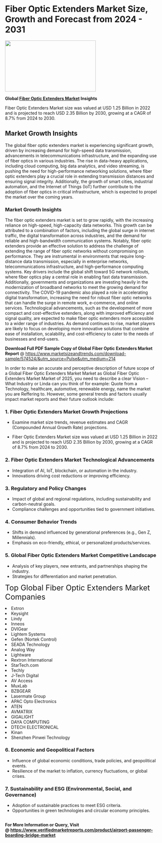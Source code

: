 <H1>Fiber Optic Extenders Market Size, Growth and Forecast from 2024 - 2031</H1><img class="aligncenter size-medium wp-image-584254" src="https://thirdeyenews.in/wp-content/uploads/2024/09/Global-Market-Research-300x168.jpeg" alt="" width="300" height="168" /><p><strong>Global&nbsp;<a href="https://www.marketsizeandtrends.com/download-sample/574524/&amp;utm_source=Pulse&amp;utm_medium=214">Fiber Optic Extenders Market</a> Insights</strong></p><p>Fiber Optic Extenders Market size was valued at USD 1.25 Billion in 2022 and is projected to reach USD 2.35 Billion by 2030, growing at a CAGR of 8.7% from 2024 to 2030.</p><p><h2>Market Growth Insights</h2> The global fiber optic extenders market is experiencing significant growth, driven by increasing demand for high-speed data transmission, advancements in telecommunications infrastructure, and the expanding use of fiber optics in various industries. The rise in data-heavy applications, including cloud computing, big data analytics, and video streaming, is pushing the need for high-performance networking solutions, where fiber optic extenders play a crucial role in extending transmission distances and ensuring signal integrity. Additionally, the growth of smart cities, industrial automation, and the Internet of Things (IoT) further contribute to the adoption of fiber optics in critical infrastructure, which is expected to propel the market over the coming years. <h3>Market Growth Insights</h3> The fiber optic extenders market is set to grow rapidly, with the increasing reliance on high-speed, high-capacity data networks. This growth can be attributed to a combination of factors, including the global surge in internet traffic, the digital transformation across industries, and the demand for reliable and high-bandwidth communication systems. Notably, fiber optic extenders provide an effective solution to address the challenge of extending the range of fiber optic networks without compromising on performance. They are instrumental in environments that require long-distance data transmission, especially in enterprise networks, telecommunications infrastructure, and high-performance computing systems. Key drivers include the global shift toward 5G network rollouts, where fiber optics play a central role in enabling fast data transmission. Additionally, governments and organizations are investing heavily in the modernization of broadband networks to meet the growing demand for connectivity. The COVID-19 pandemic also played a role in accelerating digital transformation, increasing the need for robust fiber optic networks that can handle the surge in remote work, e-commerce, and online services. Technological advancements, such as the development of more compact and cost-effective extenders, along with improved efficiency and signal quality, are expected to make fiber optic extenders more accessible to a wider range of industries. As demand continues to rise, market players are likely to focus on developing more innovative solutions that combine ease of installation, scalability, and cost-efficiency to cater to the needs of businesses and end-users. </p><p><span class=""><strong>Download Full PDF Sample Copy of Global Fiber Optic Extenders Market Report</strong> @ <a href="https://www.marketsizeandtrends.com/download-sample/574524/&amp;utm_source=Pulse&amp;utm_medium=214" target="_blank">https://www.marketsizeandtrends.com/download-sample/574524/&amp;utm_source=Pulse&amp;utm_medium=214</a></span></p><p>In order to make an accurate and perceptive description of future scope of a Global&nbsp;Fiber Optic Extenders Market Market as Global&nbsp;Fiber Optic Extenders Market Market of 2025, you need to describe a clear Vision &ndash; What Industry or Linda can you think of for example: Quote from a Technology, healthcare, automotive, renewable energy, name the market you are Reffering to. However, some general trends and factors usually impact market reports and their future outlook include:</p><h3>1.&nbsp;<strong>Fiber Optic Extenders Market Growth Projections</strong></h3><ul><li>Examine market size trends, revenue estimates and CAGR (Compounded Annual Growth Rate) projections.</li><li><p>Fiber Optic Extenders Market size was valued at USD 1.25 Billion in 2022 and is projected to reach USD 2.35 Billion by 2030, growing at a CAGR of 8.7% from 2024 to 2030.</p></li></ul><h3>2.&nbsp;<strong>Fiber Optic Extenders Market Technological Advancements</strong></h3><ul><li>Integration of AI, IoT, blockchain, or automation in the industry.</li><li>Innovations driving cost reductions or improving efficiency.</li></ul><h3>3.&nbsp;<strong>Regulatory and Policy Changes</strong></h3><ul><li>Impact of global and regional regulations, including sustainability and carbon-neutral goals.</li><li>Compliance challenges and opportunities tied to government initiatives.</li></ul><h3>4.&nbsp;<strong>Consumer Behavior Trends</strong></h3><ul><li>Shifts in demand influenced by generational preferences (e.g., Gen Z, Millennials).</li><li>Emphasis on eco-friendly, ethical, or personalized products/services.</li></ul><h3>5.&nbsp;<strong>Global Fiber Optic Extenders Market Competitive Landscape</strong></h3><ul><li>Analysis of key players, new entrants, and partnerships shaping the industry.</li><li>Strategies for differentiation and market penetration.</li></ul><p data-pm-slice="1 1 []"><span style="color: inherit; font-family: inherit; font-size: 25px;">Top Global Fiber Optic Extenders Market Companies</span></p><div class="" data-test-id=""><p><li>Extron</li><li> Keysight</li><li> Lindy</li><li> Inneos</li><li> DVIGear</li><li> Lightem Systems</li><li> Gefen (Nortek Control)</li><li> SEADA Technology</li><li> Analog Way</li><li> Lightware</li><li> Rextron International</li><li> StarTech.com</li><li> Techly</li><li> J-Tech Digital</li><li> AV Access</li><li> MuxLab</li><li> BZBGEAR</li><li> Lasermate Group</li><li> APAC Opto Electronics</li><li> ATEN</li><li> AVMATRIX</li><li> GIGALIGHT</li><li> DAYA COMPUTING</li><li> DTECH ELECTRONICAL</li><li> Kinan</li><li> Shenzhen Pinwei Technology</li></p></div><h3>6.&nbsp;<strong>Economic and Geopolitical Factors</strong></h3><ul><li>Influence of global economic conditions, trade policies, and geopolitical events.</li><li>Resilience of the market to inflation, currency fluctuations, or global crises.</li></ul><h3>7.&nbsp;<strong>Sustainability and ESG (Environmental, Social, and Governance)</strong></h3><ul><li>Adoption of sustainable practices to meet ESG criteria.</li><li>Opportunities in green technologies and circular economy principles.</li></ul><h2><strong style="font-size: 14px;">For More Information or Query, Visit @&nbsp;</strong><a style="background-color: #ffffff; font-size: 14px;" href="https://www.marketsizeandtrends.com/report/fiber-optic-extenders-market/" target="_blank">https://www.verifiedmarketreports.com/product/airport-passenger-boarding-bridge-market</a></h2>
